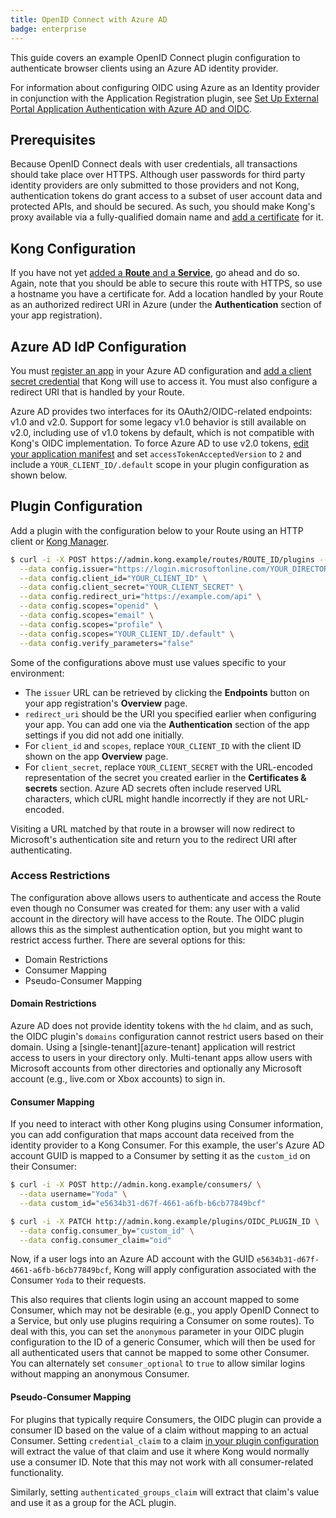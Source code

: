 ```yaml
---
title: OpenID Connect with Azure AD
badge: enterprise
---
```


This guide covers an example OpenID Connect plugin configuration to authenticate
browser clients using an Azure AD identity provider.

For information about configuring OIDC using Azure as an Identity provider
in conjunction with the Application Registration plugin, see
[Set Up External Portal Application Authentication with Azure AD and OIDC](/gateway/{{page.kong_version}}/dev-portal/administration/application-registration/azure-oidc-config).

## Prerequisites

Because OpenID Connect deals with user credentials, all transactions should take place over HTTPS.
Although user passwords for third party identity providers are only submitted to
those providers and not Kong, authentication tokens do grant access to a subset of
user account data and protected APIs, and should be secured. As such, you should
make Kong's proxy available via a fully-qualified domain name and [add a certificate][add-certificate] for it.

## Kong Configuration

If you have not yet [added a **Route** and a **Service**][add-service], go ahead
and do so. Again, note that you should be able to secure this route with HTTPS,
so use a hostname you have a certificate for. Add a location handled by your
Route as an authorized redirect URI in Azure (under the **Authentication** section of your app registration).

## Azure AD IdP Configuration

You must [register an app][azure-create-app] in your Azure AD configuration and [add a client secret credential][azure-client-secret] that Kong will use to access it. You must also configure a redirect URI that is handled by your Route.

Azure AD provides two interfaces for its OAuth2/OIDC-related endpoints: v1.0 and v2.0.
Support for some legacy v1.0 behavior is still available on v2.0, including use of v1.0 tokens by
default, which is not compatible with Kong's OIDC implementation. To force Azure AD to use v2.0 tokens,
[edit your application manifest][azure-manifest] and set `accessTokenAcceptedVersion` to `2` and
include a `YOUR_CLIENT_ID/.default` scope in your plugin configuration as shown below.

## Plugin Configuration

Add a plugin with the configuration below to your Route using an HTTP client or [Kong Manager][enable-plugin].

```bash
$ curl -i -X POST https://admin.kong.example/routes/ROUTE_ID/plugins --data name="openid-connect" \
  --data config.issuer="https://login.microsoftonline.com/YOUR_DIRECTORY_ID/v2.0/.well-known/openid-configuration" \
  --data config.client_id="YOUR_CLIENT_ID" \
  --data config.client_secret="YOUR_CLIENT_SECRET" \
  --data config.redirect_uri="https://example.com/api" \
  --data config.scopes="openid" \
  --data config.scopes="email" \
  --data config.scopes="profile" \
  --data config.scopes="YOUR_CLIENT_ID/.default" \
  --data config.verify_parameters="false"
```

Some of the configurations above must use values specific to your environment:

* The `issuer` URL can be retrieved by clicking the **Endpoints** button on your app registration's **Overview** page.
* `redirect_uri` should be the URI you specified earlier when configuring your app. You can
add one via the **Authentication** section of the app settings if you did not add one initially.
* For `client_id` and `scopes`, replace `YOUR_CLIENT_ID` with the client ID shown on the app **Overview** page.
* For `client_secret`, replace `YOUR_CLIENT_SECRET` with the URL-encoded representation of the
secret you created earlier in the **Certificates & secrets** section. Azure AD secrets
often include reserved URL characters, which cURL might handle incorrectly if they are not URL-encoded.

Visiting a URL matched by that route in a browser will now redirect to Microsoft's
authentication site and return you to the redirect URI after authenticating.

### Access Restrictions

The configuration above allows users to authenticate and access the Route even though no
Consumer was created for them: any user with a valid account in the directory
will have access to the Route. The OIDC plugin allows this as the simplest
authentication option, but you might want to restrict access further. There are several options for this:

- Domain Restrictions
- Consumer Mapping
- Pseudo-Consumer Mapping

#### Domain Restrictions

Azure AD does not provide identity tokens with the `hd` claim, and as such, the
OIDC plugin's `domains` configuration cannot restrict users based on their domain.
Using a [single-tenant][azure-tenant] application will restrict access to users
in your directory only. Multi-tenant apps allow users with Microsoft accounts
from other directories and optionally any Microsoft account (e.g., live.com or Xbox accounts) to sign in.

#### Consumer Mapping

If you need to interact with other Kong plugins using Consumer information, you can
add configuration that maps account data received from the identity provider to a Kong Consumer.
For this example, the user's Azure AD account GUID is mapped to a Consumer by setting
it as the `custom_id` on their Consumer:

```bash
$ curl -i -X POST http://admin.kong.example/consumers/ \
  --data username="Yoda" \
  --data custom_id="e5634b31-d67f-4661-a6fb-b6cb77849bcf"

$ curl -i -X PATCH http://admin.kong.example/plugins/OIDC_PLUGIN_ID \
  --data config.consumer_by="custom_id" \
  --data config.consumer_claim="oid"
```

Now, if a user logs into an Azure AD account with the GUID `e5634b31-d67f-4661-a6fb-b6cb77849bcf`,
Kong will apply configuration associated with the Consumer `Yoda` to their requests.

This also requires that clients login using an account mapped to some Consumer,
which may not be desirable (e.g., you apply OpenID Connect to a Service, but only
use plugins requiring a Consumer on some routes). To deal with this, you can set
the `anonymous` parameter in your OIDC plugin configuration to the ID of a generic
Consumer, which will then be used for all authenticated users that cannot be mapped
to some other Consumer. You can alternately set `consumer_optional` to `true` to allow
similar logins without mapping an anonymous Consumer.

#### Pseudo-Consumer Mapping

For plugins that typically require Consumers, the OIDC plugin can provide a consumer ID
based on the value of a claim without mapping to an actual Consumer. Setting `credential_claim`
to a claim [in your plugin configuration][credential-claim] will extract the value
of that claim and use it where Kong would normally use a consumer ID. Note that this
may not work with all consumer-related functionality.

Similarly, setting `authenticated_groups_claim` will extract that claim's value and use it as a group for the ACL plugin.

[azure-client-secret]: https://docs.microsoft.com/en-us/azure/active-directory/develop/quickstart-configure-app-access-web-apis#add-credentials-to-your-web-application
[azure-create-app]: https://docs.microsoft.com/en-us/azure/active-directory/develop/quickstart-register-app
[azure-manifest]: https://docs.microsoft.com/en-us/azure/active-directory/develop/reference-app-manifest#configure-the-app-manifest
[azure-tenants]: https://docs.microsoft.com/en-us/azure/active-directory/develop/single-and-multi-tenant-apps
[add-certificate]: /gateway/{{page.kong_version}}/admin-api/#add-certificate
[add-service]: /gateway/{{page.kong_version}}/admin-api/#service-object
[oidc-id-token]: http://openid.net/specs/openid-connect-core-1_0.html#IDToken
[credential-claim]: https://docs.konghq.com/hub/kong-inc/openid-connect/#configcredential_claim
[enable-plugin]: /gateway/{{page.kong_version}}/admin-api/#plugin-object
